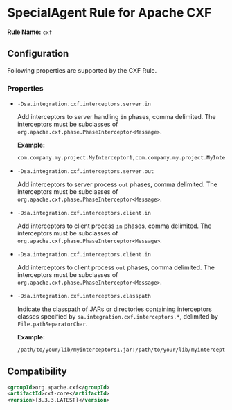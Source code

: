 # SpecialAgent Rule for Apache CXF

**Rule Name:** `cxf`

## Configuration

Following properties are supported by the CXF Rule.

### Properties

* `-Dsa.integration.cxf.interceptors.server.in`

  Add interceptors to server handling `in` phases, comma delimited. The interceptors must be subclasses of `org.apache.cxf.phase.PhaseInterceptor<Message>`.

  **Example:**

  ```bash
  com.company.my.project.MyInterceptor1,com.company.my.project.MyInterceptor2
  ```

* `-Dsa.integration.cxf.interceptors.server.out`

  Add interceptors to server process `out` phases, comma delimited. The interceptors must be subclasses of `org.apache.cxf.phase.PhaseInterceptor<Message>`.

* `-Dsa.integration.cxf.interceptors.client.in`

  Add interceptors to client process `in` phases, comma delimited. The interceptors must be subclasses of `org.apache.cxf.phase.PhaseInterceptor<Message>`.

* `-Dsa.integration.cxf.interceptors.client.in`

  Add interceptors to client process `out` phases, comma delimited. The interceptors must be subclasses of `org.apache.cxf.phase.PhaseInterceptor<Message>`.

* `-Dsa.integration.cxf.interceptors.classpath`

  Indicate the classpath of JARs or directories containing interceptors classes specified by `sa.integration.cxf.interceptors.*`, delimited by `File.pathSeparatorChar`.

  **Example:**

  ```bash
  /path/to/your/lib/myinterceptors1.jar:/path/to/your/lib/myinterceptors2.jar
  ```

## Compatibility

```xml
<groupId>org.apache.cxf</groupId>
<artifactId>cxf-core</artifactId>
<version>[3.3.3,LATEST]</version>
```